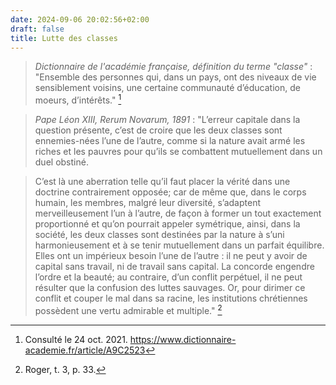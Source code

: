 ```yaml
---
date: 2024-09-06 20:02:56+02:00
draft: false
title: Lutte des classes
---
```





> *Dictionnaire de l'académie française, définition du terme "classe"* : "Ensemble des personnes qui, dans un pays, ont des niveaux de vie sensiblement voisins, une certaine communauté d’éducation, de moeurs, d’intérêts." [^1]

[^1]: Consulté le 24 oct. 2021. https://www.dictionnaire-academie.fr/article/A9C2523

> *Pape Léon XIII, Rerum Novarum, 1891* : "L’erreur capitale dans la question présente, c’est de croire que les deux classes sont ennemies-nées l’une de l’autre, comme si la nature avait armé les riches et les pauvres pour qu’ils se combattent mutuellement dans un duel obstiné. 

> C’est là une aberration telle qu’il faut placer la vérité dans une doctrine contrairement opposée; car de même que, dans le corps humain, les membres, malgré leur diversité, s’adaptent merveilleusement l’un à l’autre, de façon à former un tout exactement proportionné et qu’on pourrait appeler symétrique, ainsi, dans la société, les deux classes sont destinées par la nature à s’uni harmonieusement et à se tenir mutuellement dans un parfait équilibre. Elles ont un impérieux besoin l’une de l’autre : il ne peut y avoir de capital sans travail, ni de travail sans capital. La concorde engendre l’ordre et la beauté; au contraire, d’un conflit perpétuel, il ne peut résulter que la confusion des luttes sauvages. Or, pour dirimer ce conflit et couper le mal dans sa racine, les institutions chrétiennes possèdent une vertu admirable et multiple." [^2]

[^2]: Roger, t. 3, p. 33.

